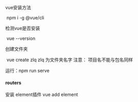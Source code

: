 vue安装方法

​		npm i -g @vue/cli

检测vue是否安装

​		vue --version 

创建文件夹   

​		vue create zlq        zlq 为文件夹名字   注意： 项目名不能与包名同样

运行：npm run serve

#### routers

安装  element插件  vue add element
